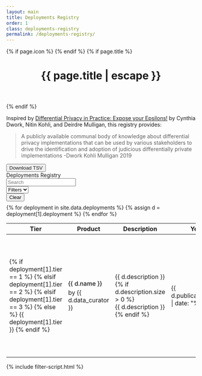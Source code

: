 ```yaml
---
layout: main
title: Deployments Registry
order: 1
class: deployments-registry
permalink: /deployments-registry/
---
```


<div class="home-page">
<div class="main-content" markdown="1">

{% if page.icon %}
    <i class="fa-solid fa-2xl {{ page.icon }} page-icon"></i>
{% endif %}
{% if page.title %}
<header>
    <h1 class="post-title">{{ page.title | escape }}</h1>
</header>
{% endif %}

Inspired by [Differential Privacy in Practice: Expose your Epsilons!](https://journalprivacyconfidentiality.org/index.php/jpc/article/view/689) by Cynthia Dwork, Nitin Kohli, and Deirdre Mulligan, this registry provides: 

> A publicly available communal body of knowledge about differential privacy implementations that can be used by various stakeholders to drive the identification and adoption of judicious differentially private implementations -Dwork Kohli Mulligan 2019

<button>
    <a download="registry.tsv" id="download-tsv">Download TSV</a>
</button>
<script>
    const deployments = {{ site.data.deployments | jsonify }};
</script>
<script type="module" src="/assets/js/download-tsv.js"></script>

<!-- Filters Section -->
<div class="filters-container">
    <div style="white-space: nowrap">Deployments Registry</div>
    <div class="filter-row" style="justify-content: right">
        <div class="filter-group">
            <input type="text" id="search-filter" placeholder="Search">
        </div>
        <div class="filter-group">
            <select id="visible-filters">
                <option value="">Filters</option>
            </select>
        </div>
        <div class="filter-actions">
            <button id="clear-filters" title="Clear all filters">Clear</button>
        </div>
    </div>
</div>

<div class="filters-container" style="margin-top: 0.5rem">
    <div class="filter-row">
        <div class="filter-group" id="curator-filter-group" style="display: none;">
            <label for="curator-filter">Curator:</label>
            <select id="curator-filter">
                <option value="">All Curators</option>
            </select>
        </div>
        <div class="filter-group" id="model-filter-group" style="display: none;">
            <label for="model-filter">Model:</label>
            <select id="model-filter">
                <option value="">All Models</option>
            </select>
        </div>
        <div class="filter-group" id="product-filter-group" style="display: none;">
            <label for="product-filter">Product:</label>
            <select id="product-filter">
                <option value="">All Products</option>
            </select>
        </div>
        <div class="filter-group" id="flavor-filter-group" style="display: none;">
            <label for="flavor-filter">Flavor:</label>
            <select id="flavor-filter">
                <option value="">All Flavors</option>
            </select>
        </div>
        <div class="filter-group" id="privacy-unit-filter-group" style="display: none;">
            <label for="privacy-unit-filter">Privacy Unit:</label>
            <select id="privacy-unit-filter">
                <option value="">All Privacy Units</option>
            </select>
        </div>
        <div class="filter-group" id="tier-filter-group" style="display: none;">
            <label for="tier-filter">Tier:</label>
            <select id="tier-filter">
                <option value="">All Tiers</option>
            </select>
        </div>
        <div class="filter-group" id="year-filter-group" style="display: none;">
            <label for="year-filter">Year:</label>
            <select id="year-filter">
                <option value="">All Years</option>
            </select>
        </div>
    </div>
</div>

<div class="table-container">
<table id="deployments-table">
    <thead>
        <tr>
            <th style="text-align: center; width: 35px;">Tier</th>
            <th style="width: 20%;">Product</th>
            <th style="width: 20%;">Description</th>
            <th style="min-width: 60px;">Year</th>
            <th style="width: 15%; min-width: 100px">Flavor name</th>
            <th style="width: 15%; min-width: 100px">Privacy Loss</th>
            <th style="min-width: 70px">Model</th>
            <th style="width: 10%; min-width: 80px">Accounting</th>
            <th style="width: 10%; min-width: 80px">Implementation</th>
        </tr>
    </thead>
    <tbody>
    {% for deployment in site.data.deployments %}
        {% assign d = deployment[1].deployment %}
        <tr class="deployment-row" data-index="{{ forloop.index0 }}">
            <td class='tier-column' data-tier="{{ deployment[1].tier }}">
                <div class='tiers'>
                    {% if deployment[1].tier == 1 %}
                        <i class="fa-solid fa-circle"></i>
                        <i class="fa-regular fa-circle"></i>
                        <i class="fa-regular fa-circle"></i>
                    {% elsif deployment[1].tier == 2 %}
                        <i class="fa-solid fa-circle"></i>
                        <i class="fa-solid fa-circle"></i>
                        <i class="fa-regular fa-circle"></i>
                    {% elsif deployment[1].tier == 3 %}
                        <i class="fa-solid fa-circle"></i>
                        <i class="fa-solid fa-circle"></i>
                        <i class="fa-solid fa-circle"></i>
                    {% else %}
                        {{ deployment[1].tier }}
                    {% endif %}
                </div>
            </td>
            <td style="width: 15%;">
                <div style="color: #181818; font-weight: 500; margin-bottom: 4px">{{ d.name }}</div>
                <div>by {{ d.data_curator }}</div>
            </td>
            <td class="product-description">
                <span class="description-text">{{ d.description }}</span>
                {% if d.description.size > 0 %}
                    <div class="description-window">
                        {{ d.description }}
                    </div>
                {% endif %}
            </td>
            <td style="min-width: 60px;">{{ d.publication_date | date: "%Y" }}</td>
            <td>{{ d.dp_flavor.name }}</td>
            <td>
                {% if d.privacy_loss.privacy_unit %}
                    <div style="font-weight: 500; margin-bottom: 4px; font-size: 12px">{{ d.privacy_loss.privacy_unit }}</div>
                {% endif %}
                {% if d.privacy_loss.privacy_parameters.epsilon %}
                    ε:&nbsp;{{ d.privacy_loss.privacy_parameters.epsilon }}<br>
                {% endif %}
                {% if d.privacy_loss.privacy_parameters.delta %}
                    δ:&nbsp;{{ d.privacy_loss.privacy_parameters.delta }}<br>
                {% endif %}
                {% if d.privacy_loss.privacy_parameters.rho %}
                    ρ:&nbsp;{{ d.privacy_loss.privacy_parameters.rho }}<br>
                {% endif %}
            </td>
            <td>{{ d.model.model_name }}</td>
            <td> - </td>
            <td> - </td>
        </tr>
    {% endfor %}
    </tbody>
</table>
</div>

</div>

<div class="side-panel-container">
    <div class="side-panel">
        <div class="side-panel-content" id="deployment-details">
        </div>
    </div>
</div>
</div>

<!-- Hidden deployment data for JavaScript -->
<script type="application/json" id="deployments-data">
[
{% for deployment in site.data.deployments %}
    {% assign d = deployment[1].deployment %}
    {{ d | jsonify }}{% unless forloop.last %},{% endunless %}
{% endfor %}
]
</script>

{% include filter-script.html %}

